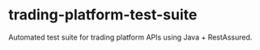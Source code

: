 # trading-platform-test-suite
Automated test suite for trading platform APIs using Java + RestAssured.
